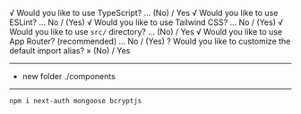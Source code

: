 √ Would you like to use TypeScript? ... (No) / Yes
√ Would you like to use ESLint? ... No / (Yes)
√ Would you like to use Tailwind CSS? ... No / (Yes)
√ Would you like to use `src/` directory? ... (No) / Yes
√ Would you like to use App Router? (recommended) ... No / (Yes)
? Would you like to customize the default import alias? » (No) / Yes

---

- new folder ./components

---

`npm i next-auth mongoose bcryptjs`
